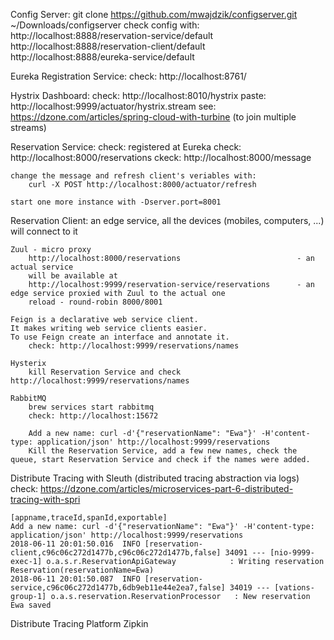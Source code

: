
Config Server:
    git clone https://github.com/mwajdzik/configserver.git ~/Downloads/configserver
    check config with: http://localhost:8888/reservation-service/default
                       http://localhost:8888/reservation-client/default
                       http://localhost:8888/eureka-service/default
 

Eureka Registration Service:
    check: http://localhost:8761/
 

Hystrix Dashboard:
    check: http://localhost:8010/hystrix
    paste: http://localhost:9999/actuator/hystrix.stream
    see: https://dzone.com/articles/spring-cloud-with-turbine (to join multiple streams)
        

Reservation Service:
    check: registered at Eureka
    check: http://localhost:8000/reservations
    ckeck: http://localhost:8000/message

    change the message and refresh client's veriables with: 
        curl -X POST http://localhost:8000/actuator/refresh 

    start one more instance with -Dserver.port=8001


Reservation Client:
    an edge service, all the devices (mobiles, computers, ...) will connect to it
    
    Zuul - micro proxy
        http://localhost:8000/reservations                          - an actual service
        will be available at
        http://localhost:9999/reservation-service/reservations      - an edge service proxied with Zuul to the actual one
        reload - round-robin 8000/8001
        
    Feign is a declarative web service client.
    It makes writing web service clients easier. 
    To use Feign create an interface and annotate it.
        check: http://localhost:9999/reservations/names 
        
    Hysterix
        kill Reservation Service and check http://localhost:9999/reservations/names

    RabbitMQ
        brew services start rabbitmq
        check: http://localhost:15672

        Add a new name: curl -d'{"reservationName": "Ewa"}' -H'content-type: application/json' http://localhost:9999/reservations
        Kill the Reservation Service, add a few new names, check the queue, start Reservation Service and check if the names were added.


Distribute Tracing with Sleuth (distributed tracing abstraction via logs)
    check: https://dzone.com/articles/microservices-part-6-distributed-tracing-with-spri
    
    [appname,traceId,spanId,exportable]
    Add a new name: curl -d'{"reservationName": "Ewa"}' -H'content-type: application/json' http://localhost:9999/reservations
    2018-06-11 20:01:50.016  INFO [reservation-client,c96c06c272d1477b,c96c06c272d1477b,false] 34091 --- [nio-9999-exec-1] o.a.s.r.ReservationApiGateway            : Writing reservation Reservation(reservationName=Ewa)
    2018-06-11 20:01:50.087  INFO [reservation-service,c96c06c272d1477b,6db9eb11e44e2ea7,false] 34019 --- [vations-group-1] o.a.s.reservation.ReservationProcessor   : New reservation Ewa saved


Distribute Tracing Platform Zipkin
